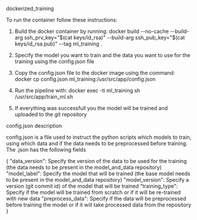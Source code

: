 dockerized_training

To run the container follow these instructions:

1. Build the docker container by running:
 docker build --no-cache  --build-arg ssh_prv_key="$(cat keys/id_rsa)" --build-arg ssh_pub_key="$(cat keys/id_rsa.pub)" --tag ml_training .

2. Specify the model you want to train and the data you want to use for the training using the config.json file

3. Copy the config.json file to the docker image using the command:
 docker cp config.json ml_training:/usr/src/app/config.json

4. Run the pipeline with:
 docker exec -ti ml_training sh /usr/src/app/train_ml.sh 

5. If everything was successfull you the model will be trained and uploaded to the git repository

config.json description

config.json is a file used to instruct the python scripts which models to train, using which data and if the data needs to be preprocessed before training. The .json has the following fields

{
  "data_version": Specify the version of the data to be used for the training (the data needs to be present in the model_and_data repository)
  "model_label": Specify the model that will be trained (the base model needs to be present in the model_and_data repository)
  "model_version": Specify a version (git commit id) of the model that will be trained
  "training_type": Specify if the model will be trained from scratch or if it will be re-trained with new data
  "preprocess_data": Specify if the data will be preprocessed before training the model or if it will take processed data from the repository
}

